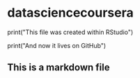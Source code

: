 # datasciencecoursera
  
print("This file was created within RStudio")

print("And now it lives on GitHub")
## This is a markdown file
